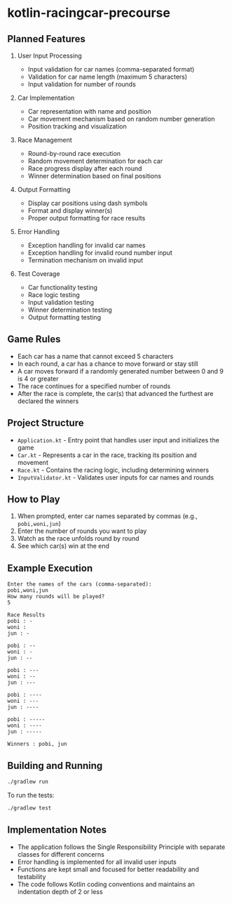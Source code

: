 # kotlin-racingcar-precourse

## Planned Features

1. User Input Processing
    - Input validation for car names (comma-separated format)
    - Validation for car name length (maximum 5 characters)
    - Input validation for number of rounds

2. Car Implementation
    - Car representation with name and position
    - Car movement mechanism based on random number generation
    - Position tracking and visualization

3. Race Management
    - Round-by-round race execution
    - Random movement determination for each car
    - Race progress display after each round
    - Winner determination based on final positions

4. Output Formatting
    - Display car positions using dash symbols
    - Format and display winner(s)
    - Proper output formatting for race results

5. Error Handling
    - Exception handling for invalid car names
    - Exception handling for invalid round number input
    - Termination mechanism on invalid input

6. Test Coverage
    - Car functionality testing
    - Race logic testing
    - Input validation testing
    - Winner determination testing
    - Output formatting testing

## Game Rules

- Each car has a name that cannot exceed 5 characters
- In each round, a car has a chance to move forward or stay still
- A car moves forward if a randomly generated number between 0 and 9 is 4 or greater
- The race continues for a specified number of rounds
- After the race is complete, the car(s) that advanced the furthest are declared the winners

## Project Structure

- `Application.kt` - Entry point that handles user input and initializes the game
- `Car.kt` - Represents a car in the race, tracking its position and movement
- `Race.kt` - Contains the racing logic, including determining winners
- `InputValidator.kt` - Validates user inputs for car names and rounds

## How to Play

1. When prompted, enter car names separated by commas (e.g., `pobi,woni,jun`)
2. Enter the number of rounds you want to play
3. Watch as the race unfolds round by round
4. See which car(s) win at the end

## Example Execution

```console
Enter the names of the cars (comma-separated):
pobi,woni,jun
How many rounds will be played?
5

Race Results
pobi : -
woni : 
jun : -

pobi : --
woni : -
jun : --

pobi : ---
woni : --
jun : ---

pobi : ----
woni : ---
jun : ----

pobi : -----
woni : ----
jun : -----

Winners : pobi, jun
```

## Building and Running

```bash
./gradlew run
```

To run the tests:

```bash
./gradlew test
```

## Implementation Notes

- The application follows the Single Responsibility Principle with separate classes for different concerns
- Error handling is implemented for all invalid user inputs
- Functions are kept small and focused for better readability and testability
- The code follows Kotlin coding conventions and maintains an indentation depth of 2 or less